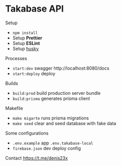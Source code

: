 # Takabase API

Setup

- `npm install`
- Setup **Prettier**
- Setup **ESLint**
- Setup [husky](https://github.com/typicode/husky)

Processes

- `start:dev` swagger http://localhost:8080/docs
- `start:deploy` deploy

Builds

- `build:prod` build production server bundle
- `build:prisma` generates prisma client

Makefile

- `make migarte` runs prisma migrations
- `make seed` clear and seed database with fake data

Some configurations

- `.env.example` app `.env.takabase-local`
- `firebase.json` dev deploy config

Contact https://t.me/denis23x
